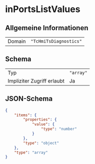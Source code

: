 # inPortsListValues

## Allgemeine Informationen

|  |  |
| - | - |
| Domain | `"TcHmiTsDiagnostics"` |

## Schema

|  |  |
| - | - |
| Typ | `"array"` |
| Impliziter Zugriff erlaubt | Ja |

## JSON-Schema

```json
{
    "items": {
        "properties": {
            "value": {
                "type": "number"
            }
        },
        "type": "object"
    },
    "type": "array"
}
```
